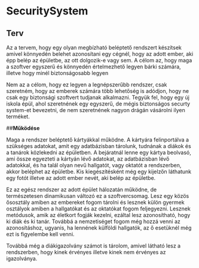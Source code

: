 # SecuritySystem 

## **Terv**

Az a tervem, hogy egy olyan megbízható beléptető rendszert készítsek amivel könnyedén belehet azonosítani egy cégnél, hogy az adott ember, aki épp belép az épületbe, az ott dolgozik-e vagy sem. A célom az, hogy maga a szoftver egyszerű és könnyedén értelmezhető legyen bárki számára, illetve hogy minél biztonságosabb legyen

Nem az a célom, hogy ez legyen a legnépszerűbb rendszer, csak szeretném, hogy az emberek számára több lehetőség is adódjon, hogy ne csak egy biztonsági szoftvert tudjanak alkalmazni. Tegyük fel, hogy egy új iskola épül, ahol szeretnének egy egyszerű, de mégis biztonságos securty system-et bevezetni, de nem szeretnének nagyon drágán vásárolni ilyen terméket.

##**Működése**

Maga a rendszer beléptető kártyákkal működne. A kártyára felinportálva a szükséges adatokat, amit egy adatbázisban tárolunk, tudnának a diákok és a tanárok közlekedni az épületben. A bejáratnál lenne egy kártya beolvasó, ami össze egyezteti a kártyán lévő adatokat, az adatbázisban lévő adatokkal, és ha talál olyan nevű hallgatót, vagy oktatót a rendszerben, akkor beléphet az épületbe. Kis kiegészítésként még egy kijelzőn láthatunk egy fotót illetve az adott ember nevét, aki belép az épületbe.

Ez az egész rendszer az adott épület hálozatán működne, de természetesen dinamikusan változó ez a szoftvercsomag. Lesz egy közös ősosztály amiben az embereket fogom tárolni és lesznek külön gyermek osztályok amiben a hallgatókat és az oktatókat fogom feljegyezni.
Lesznek metódusok, amik az életkort fogják kezelni, ezáltal lesz azonosítható, hogy ki diák és ki tanár. Továbbá a nemzetiséget fogom még hozzá venni az azonosításhoz, ugyanis, ha lennének külföldi hallgatók, az ő esetüknél még ezt is figyelembe kell venni.

Továbbá még a diákigazolvány számot is tárolom, amivel látható lesz a rendszerben, hogy kinek érvényes illetve kinek nem érvényes az igazolványa.  


